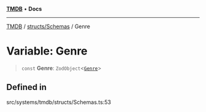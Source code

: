 [**TMDB**](../../../README.md) • **Docs**

***

[TMDB](../../../README.md) / [structs/Schemas](../README.md) / Genre

# Variable: Genre

> `const` **Genre**: `ZodObject`\<[`Genre`](../type-aliases/Genre.md)\>

## Defined in

src/systems/tmdb/structs/Schemas.ts:53
